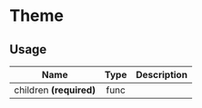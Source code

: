 # Theme

## Usage
| Name        | Type           | Description  |
| ----------- |:--------------:| ------------:|
|children **(required)**|func|
